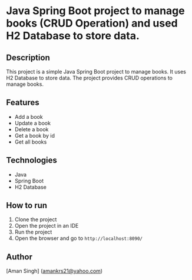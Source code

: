 <!-- create a readme content fro "Java Spring Boot project to manage books (CRUD Operation) and used H2 Database to store data." -->

# Java Spring Boot project to manage books (CRUD Operation) and used H2 Database to store data.

## Description
This project is a simple Java Spring Boot project to manage books. It uses H2 Database to store data. The project provides CRUD operations to manage books.

## Features
- Add a book
- Update a book
- Delete a book
- Get a book by id
- Get all books

## Technologies
- Java
- Spring Boot
- H2 Database

## How to run
1. Clone the project
2. Open the project in an IDE
3. Run the project
4. Open the browser and go to `http://localhost:8090/`

## Author
[Aman Singh] (amankrs21@yahoo.com)

